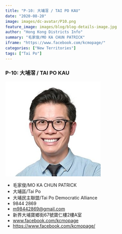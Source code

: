 ```yaml
---
title: "P-10: 大埔滘 / TAI PO KAU"
date: "2020-08-20"
image: images/dc-avatar/P10.png
feature_image: images/blog/blog-details-image.jpg
author: "Hong Kong Districts Info"
summary: "毛家俊/MO KA CHUN PATRICK"
iframe: "https://www.facebook.com/kcmopage/"
categories: ["New Territories"]
tags: ["Tai Po"]
---
```


### P-10: 大埔滘 / TAI PO KAU  
![](/images/dc-avatar/P10.png)  

 - 毛家俊/MO KA CHUN PATRICK  
 - 大埔區/Tai Po  
 - 大埔民主聯盟/Tai Po Democratic Alliance  
 - 9844 2869  
 - m98442869@gmail.com  
 - 新界大埔寶鄉街67號寶仁樓2樓A室  
 - www.facebook.com/kcmopage  
 - https://www.facebook.com/kcmopage/
